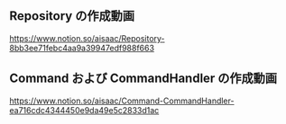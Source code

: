 ## Repository の作成動画

https://www.notion.so/aisaac/Repository-8bb3ee71febc4aa9a39947edf988f663

## Command および CommandHandler の作成動画

https://www.notion.so/aisaac/Command-CommandHandler-ea716cdc4344450e9da49e5c2833d1ac

